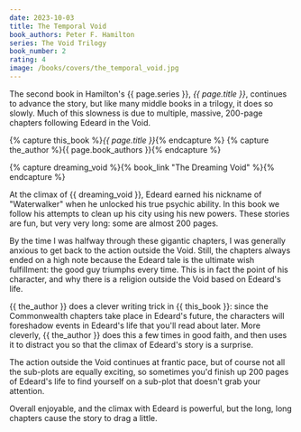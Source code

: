 ```yaml
---
date: 2023-10-03
title: The Temporal Void
book_authors: Peter F. Hamilton
series: The Void Trilogy
book_number: 2
rating: 4
image: /books/covers/the_temporal_void.jpg
---
```


The second book in <span class="author-name">Hamilton</span>'s <span
class="book-series">{{ page.series }}</span>, <cite class="book-title">{{
page.title }}</cite>, continues to advance the story, but like many middle
books in a trilogy, it does so slowly. Much of this slowness is due to
multiple, massive, 200-page chapters following Edeard in the Void.

{% capture this_book %}<cite class="book-title">{{ page.title }}</cite>{% endcapture %}
{% capture the_author %}<span class="author-name">{{ page.book_authors }}</span>{% endcapture %}

{% capture dreaming_void %}{% book_link "The Dreaming Void" %}{% endcapture %}

At the climax of {{ dreaming_void }}, Edeard earned his nickname of
"Waterwalker" when he unlocked his true psychic ability. In this book we
follow his attempts to clean up his city using his new powers. These stories
are fun, but very very long: some are almost 200 pages.

By the time I was halfway through these gigantic chapters, I was generally
anxious to get back to the action outside the Void. Still, the chapters always
ended on a high note because the Edeard tale is the ultimate wish fulfillment:
the good guy triumphs every time. This is in fact the point of his character,
and why there is a religion outside the Void based on Edeard's life.

{{ the_author }} does a clever writing trick in {{ this_book }}: since the
Commonwealth chapters take place in Edeard's future, the characters will
foreshadow events in Edeard's life that you'll read about later. More
cleverly, {{ the_author }} does this a few times in good faith, and then uses
it to distract you so that the climax of Edeard's story is a surprise.

The action outside the Void continues at frantic pace, but of course not all
the sub-plots are equally exciting, so sometimes you'd finish up 200 pages of
Edeard's life to find yourself on a sub-plot that doesn't grab your attention.

Overall enjoyable, and the climax with Edeard is powerful, but the long, long
chapters cause the story to drag a little.
